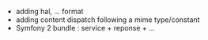 * adding hal, ... format
* adding content dispatch following a mime type/constant
* Symfony 2 bundle : service + reponse + ...
